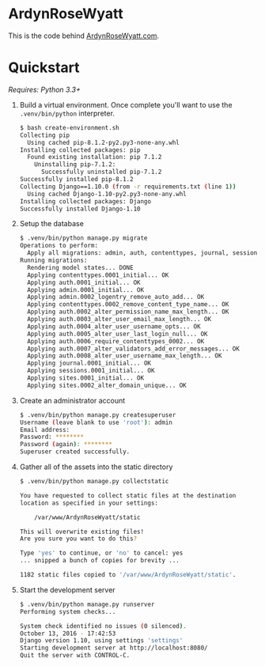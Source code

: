 # ArdynRoseWyatt
This is the code behind [ArdynRoseWyatt.com](ArdynRoseWyatt.com).

# Quickstart

_Requires: Python 3.3+_

1. Build a virtual environment. Once complete you'll want to use the ```.venv/bin/python``` interpreter.

    ```bash
    $ bash create-environment.sh
    Collecting pip
      Using cached pip-8.1.2-py2.py3-none-any.whl
    Installing collected packages: pip
      Found existing installation: pip 7.1.2
        Uninstalling pip-7.1.2:
          Successfully uninstalled pip-7.1.2
    Successfully installed pip-8.1.2
    Collecting Django==1.10.0 (from -r requirements.txt (line 1))
      Using cached Django-1.10-py2.py3-none-any.whl
    Installing collected packages: Django
    Successfully installed Django-1.10
    ```

2. Setup the database

    ```bash
    $ .venv/bin/python manage.py migrate
    Operations to perform:
      Apply all migrations: admin, auth, contenttypes, journal, sessions, sites
    Running migrations:
      Rendering model states... DONE
      Applying contenttypes.0001_initial... OK
      Applying auth.0001_initial... OK
      Applying admin.0001_initial... OK
      Applying admin.0002_logentry_remove_auto_add... OK
      Applying contenttypes.0002_remove_content_type_name... OK
      Applying auth.0002_alter_permission_name_max_length... OK
      Applying auth.0003_alter_user_email_max_length... OK
      Applying auth.0004_alter_user_username_opts... OK
      Applying auth.0005_alter_user_last_login_null... OK
      Applying auth.0006_require_contenttypes_0002... OK
      Applying auth.0007_alter_validators_add_error_messages... OK
      Applying auth.0008_alter_user_username_max_length... OK
      Applying journal.0001_initial... OK
      Applying sessions.0001_initial... OK
      Applying sites.0001_initial... OK
      Applying sites.0002_alter_domain_unique... OK
      ```

3. Create an administrator account

    ```bash
    $ .venv/bin/python manage.py createsuperuser
    Username (leave blank to use 'root'): admin
    Email address:
    Password: ********
    Password (again): ********
    Superuser created successfully.
    ```

4. Gather all of the assets into the static directory

    ```bash
    $ .venv/bin/python manage.py collectstatic

    You have requested to collect static files at the destination
    location as specified in your settings:

        /var/www/ArdynRoseWyatt/static

    This will overwrite existing files!
    Are you sure you want to do this?

    Type 'yes' to continue, or 'no' to cancel: yes
    ... snipped a bunch of copies for brevity ...

    1182 static files copied to '/var/www/ArdynRoseWyatt/static'.

    ```

5. Start the development server

    ```bash
    $ .venv/bin/python manage.py runserver
    Performing system checks...

    System check identified no issues (0 silenced).
    October 13, 2016 - 17:42:53
    Django version 1.10, using settings 'settings'
    Starting development server at http://localhost:8080/
    Quit the server with CONTROL-C.
    ```
